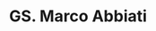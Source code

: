 ---
title: "GS. Marco Abbiati"
draft: false

# page title background image
bg_image: "images/backgrounds/page-title.jpg"
# meta description
description : ""
# teacher portrait
image: /images/networks/marco-abbiati-confernece-308.png
# course
course: "Tham tán Khoa học và Công nghệ Ý tại Việt Nam </br> Đại học Bologna, Ý"

# biography
bio: ""
# type
type: "teacher"

weight: 1
---